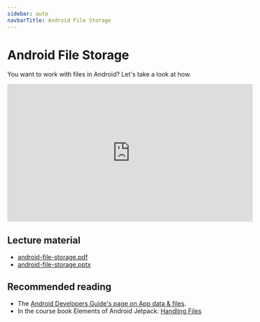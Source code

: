```yaml
---
sidebar: auto
navbarTitle: Android File Storage
---
```


# Android File Storage
You want to work with files in Android? Let's take a look at how.

<iframe width="560" height="314" src="https://www.youtube.com/embed/ew67efnWE7Q" frameborder="0" allow="accelerometer; autoplay; clipboard-write; encrypted-media; gyroscope; picture-in-picture" allowfullscreen></iframe>

## Lecture material
* [android-file-storage.pdf](android-file-storage.pdf)
* [android-file-storage.pptx](android-file-storage.pptx)

## Recommended reading
* The [Android Developers Guide's page on App data & files](https://developer.android.com/training/data-storage).
* In the course book Elements of Android Jetpack: [Handling Files](https://commonsware.com/Jetpack/pages/chap-files-001.html)